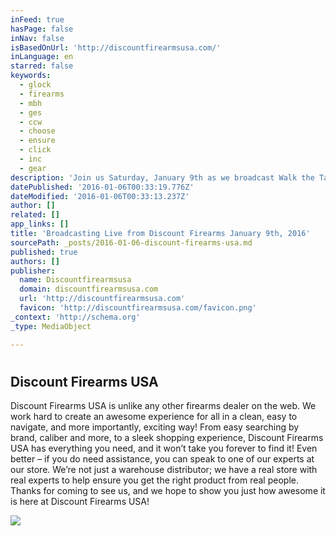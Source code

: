 ```yaml
---
inFeed: true
hasPage: false
inNav: false
isBasedOnUrl: 'http://discountfirearmsusa.com/'
inLanguage: en
starred: false
keywords:
  - glock
  - firearms
  - mbh
  - ges
  - ccw
  - choose
  - ensure
  - click
  - inc
  - gear
description: 'Join us Saturday, January 9th as we broadcast Walk the Talk live from Discount Firearms on 3084 S. Highland Drive from 9-10:00am.'
datePublished: '2016-01-06T00:33:19.776Z'
dateModified: '2016-01-06T00:33:13.237Z'
author: []
related: []
app_links: []
title: 'Broadcasting Live from Discount Firearms January 9th, 2016'
sourcePath: _posts/2016-01-06-discount-firearms-usa.md
published: true
authors: []
publisher:
  name: Discountfirearmsusa
  domain: discountfirearmsusa.com
  url: 'http://discountfirearmsusa.com'
  favicon: 'http://discountfirearmsusa.com/favicon.png'
_context: 'http://schema.org'
_type: MediaObject

---
```

# 

<article style=""><h1>Discount Firearms USA</h1><p>Discount Firearms USA is unlike any other firearms dealer on the web. We work hard to create an awesome experience for all in a clean, easy to navigate, and more importantly, exciting way! From easy searching by brand, caliber and more, to a sleek shopping experience, Discount Firearms USA has everything you need, and it won’t take you forever to find it! Even better – if you do need assistance, you can speak to one of our experts at our store. We’re not just a warehouse distributor; we have a real store with real experts to help ensure you get the right product from real people. Thanks for coming to see us, and we hope to show you just how awesome it is here at Discount Firearms USA!</p><img src="https://s3-us-west-2.amazonaws.com/the-grid-img/p/d5c589db00061ee7d25c7c8d2fb0df0037aa28c3.png" /></article>